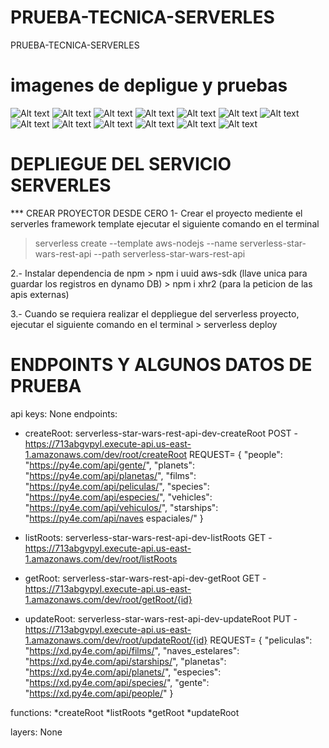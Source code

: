 # PRUEBA-TECNICA-SERVERLES
PRUEBA-TECNICA-SERVERLES

# imagenes de depligue y pruebas
![Alt text](https://github.com/jarbieto/PRUEBA-TECNICA-SERVERLES/blob/main/evidencia-ejecucion-pruebas-despligue/Screenshot_1.png?raw=true "Optional Title")
![Alt text](https://github.com/jarbieto/PRUEBA-TECNICA-SERVERLES/blob/main/evidencia-ejecucion-pruebas-despligue/Screenshot_2.png?raw=true "Optional Title")
![Alt text](https://github.com/jarbieto/PRUEBA-TECNICA-SERVERLES/blob/main/evidencia-ejecucion-pruebas-despligue/Screenshot_3.png?raw=true "Optional Title")
![Alt text](https://github.com/jarbieto/PRUEBA-TECNICA-SERVERLES/blob/main/evidencia-ejecucion-pruebas-despligue/Screenshot_4.png?raw=true "Optional Title")
![Alt text](https://github.com/jarbieto/PRUEBA-TECNICA-SERVERLES/blob/main/evidencia-ejecucion-pruebas-despligue/Screenshot_5.png?raw=true "Optional Title")
![Alt text](https://github.com/jarbieto/PRUEBA-TECNICA-SERVERLES/blob/main/evidencia-ejecucion-pruebas-despligue/Screenshot_6.png?raw=true "Optional Title")
![Alt text](https://github.com/jarbieto/PRUEBA-TECNICA-SERVERLES/blob/main/evidencia-ejecucion-pruebas-despligue/Screenshot_7.png?raw=true "Optional Title")
![Alt text](https://github.com/jarbieto/PRUEBA-TECNICA-SERVERLES/blob/main/evidencia-ejecucion-pruebas-despligue/Screenshot_8.png?raw=true "Optional Title")
![Alt text](https://github.com/jarbieto/PRUEBA-TECNICA-SERVERLES/blob/main/evidencia-ejecucion-pruebas-despligue/Screenshot_9.png?raw=true "Optional Title")
![Alt text](https://github.com/jarbieto/PRUEBA-TECNICA-SERVERLES/blob/main/evidencia-ejecucion-pruebas-despligue/Screenshot_10.png?raw=true "Optional Title")
![Alt text](https://github.com/jarbieto/PRUEBA-TECNICA-SERVERLES/blob/main/evidencia-ejecucion-pruebas-despligue/Screenshot_11.png?raw=true "Optional Title")
![Alt text](https://github.com/jarbieto/PRUEBA-TECNICA-SERVERLES/blob/main/evidencia-ejecucion-pruebas-despligue/Screenshot_12.png?raw=true "Optional Title")
![Alt text](https://github.com/jarbieto/PRUEBA-TECNICA-SERVERLES/blob/main/evidencia-ejecucion-pruebas-despligue/Screenshot_13.png?raw=true "Optional Title")


# DEPLIEGUE DEL SERVICIO SERVERLES 
*** CREAR PROYECTOR DESDE CERO
1- Crear el proyecto mediente el serverles framework template 
   ejecutar el siguiente comando en el terminal
   > serverless create --template aws-nodejs --name serverless-star-wars-rest-api --path serverless-star-wars-rest-api

2.- Instalar dependencia de npm 
    > npm i uuid aws-sdk            (llave unica para guardar los registros en dynamo DB)
    > npm i xhr2  (para la peticion de las apis externas)


3.- Cuando se requiera realizar el deppliegue del serverless proyecto, 
    ejecutar el siguiente comando en el terminal 
    > serverless deploy


# ENDPOINTS Y ALGUNOS DATOS DE PRUEBA 
api keys:
  None
endpoints:
  * createRoot: serverless-star-wars-rest-api-dev-createRoot
        POST - https://713abgvpyl.execute-api.us-east-1.amazonaws.com/dev/root/createRoot
            REQUEST= {
                "people": "https://py4e.com/api/gente/",
                "planets": "https://py4e.com/api/planetas/",
                "films": "https://py4e.com/api/peliculas/",
                "species": "https://py4e.com/api/especies/",
                "vehicles": "https://py4e.com/api/vehiculos/",
                "starships": "https://py4e.com/api/naves espaciales/"
            }

  * listRoots: serverless-star-wars-rest-api-dev-listRoots
        GET - https://713abgvpyl.execute-api.us-east-1.amazonaws.com/dev/root/listRoots

  * getRoot: serverless-star-wars-rest-api-dev-getRoot
        GET - https://713abgvpyl.execute-api.us-east-1.amazonaws.com/dev/root/getRoot/{id}

  * updateRoot: serverless-star-wars-rest-api-dev-updateRoot
        PUT - https://713abgvpyl.execute-api.us-east-1.amazonaws.com/dev/root/updateRoot/{id}
            REQUEST= {
                    "peliculas": "https://xd.py4e.com/api/films/",
                    "naves_estelares": "https://xd.py4e.com/api/starships/",
                    "planetas": "https://xd.py4e.com/api/planets/",
                    "especies": "https://xd.py4e.com/api/species/",
                    "gente": "https://xd.py4e.com/api/people/"
                }

functions:
  *createRoot
  *listRoots
  *getRoot
  *updateRoot


layers:
  None


